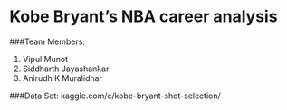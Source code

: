 # Kobe Bryant’s NBA career analysis

###Team Members:<br />
1. Vipul Munot<br />
2. Siddharth Jayashankar<br />
3. Anirudh K Muralidhar

###Data Set: 
kaggle.com/c/kobe-bryant-shot-selection/
